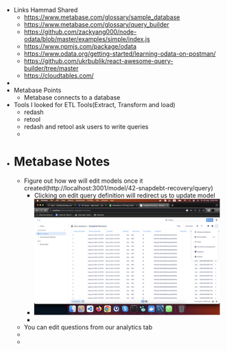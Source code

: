 - Links Hammad Shared
	- https://www.metabase.com/glossary/sample_database
	- https://www.metabase.com/glossary/query_builder
	- https://github.com/zackyang000/node-odata/blob/master/examples/simple/index.js
	- https://www.npmjs.com/package/odata
	- https://www.odata.org/getting-started/learning-odata-on-postman/
	- https://github.com/ukrbublik/react-awesome-query-builder/tree/master
	- https://cloudtables.com/
-
- Metabase Points
	- Metabase connects to a database
- Tools I looked for ETL Tools(Extract, Transform and load)
	- redash
	- retool
	- redash and retool ask users to write queries
	-
- # Metabase Notes
	- Figure out how we will edit models once it created(http://localhost:3001/model/42-snapdebt-recovery/query)
		- Clicking on edit query definition will redirect us to update model
		- ![Screenshot 2023-08-25 at 10.04.36 PM.png](../assets/Screenshot_2023-08-25_at_10.04.36_PM_1692983143046_0.png)
		-
	- You can edit questions from our analytics tab
	-
	-